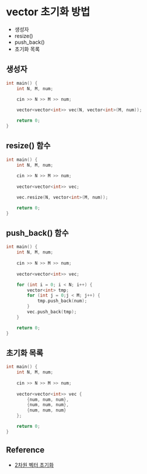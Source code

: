 # vector 초기화 방법
- 생성자
- resize()
- push_back()
- 초기화 목록

## 생성자
```C++
int main() {
    int N, M, num;

    cin >> N >> M >> num;
    
    vector<vector<int>> vec(N, vector<int>(M, num));

    return 0;
}
```
## resize() 함수
```C++
int main() {
    int N, M, num;
    
    cin >> N >> M >> num;
    
    vector<vector<int>> vec;

    vec.resize(N, vector<int>(M, num));

    return 0;
}
```
## push_back() 함수
```C++
int main() {
    int N, M, num;
    
    cin >> N >> M >> num;
    
    vector<vector<int>> vec;

    for (int i = 0; i < N; i++) {
        vector<int> tmp;
        for (int j = 0;j < M; j++) {
            tmp.push_back(num);
        }
        vec.push_back(tmp);
    }

    return 0;
}
```
## 초기화 목록
```C++
int main() {
    int N, M, num;
    
    cin >> N >> M >> num;
    
    vector<vector<int>> vec {
        {num, num, num},
        {num, num, num},
        {num, num, num}
    };

    return 0;
}
```
## Reference
- [2차원 벡터 초기화](https://www.techiedelight.com/ko/initialize-two-dimensional-vector-cpp/)
